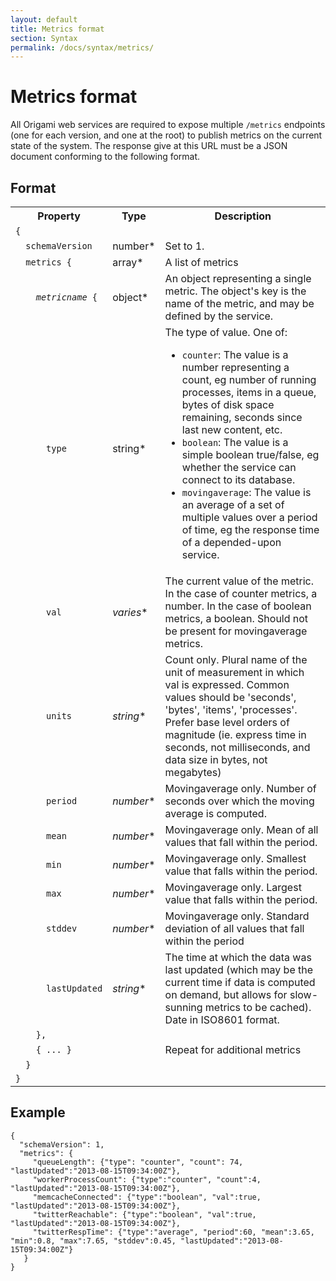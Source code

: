 ```yaml
---
layout: default
title: Metrics format
section: Syntax
permalink: /docs/syntax/metrics/
---
```


# Metrics format

All Origami web services are required to expose multiple `/metrics` endpoints (one for each version, and one at the root) to publish metrics on the current state of the system.  The response give at this URL must be a JSON document conforming to the following format.

## Format

<table class='table'>
<tr>
	<th>Property</th>
	<th>Type</th>
	<th>Description</th>
</tr><tr>
	<td><code>{</code></td>
	<td></td>
	<td></td>
</tr><tr>
	<td><code>&nbsp;&nbsp;schemaVersion</code></td>
	<td>number*</td>
	<td>Set to 1.</td>
</tr><tr>
	<td><code>&nbsp;&nbsp;metrics&nbsp;{</code></td>
	<td>array*</td>
	<td>A list of metrics</td>
</tr><tr>
	<td><code>&nbsp;&nbsp;&nbsp;&nbsp;<em>metricname</em>&nbsp;{</code></td>
	<td>object*</td>
	<td>An object representing a single metric.  The object's key is the name of the metric, and may be defined by the service.</td>
</tr><tr>
	<td><code>&nbsp;&nbsp;&nbsp;&nbsp;&nbsp;&nbsp;type</code></td>
	<td>string*</td>
	<td>
		The type of value.  One of:
		<ul>
		<li><code>counter</code>: The value is a number representing a count, eg number of running processes, items in a queue, bytes of disk space remaining, seconds since last new content, etc.</li>
		<li><code>boolean</code>: The value is a simple boolean true/false, eg whether the service can connect to its database.</li>
		<li><code>movingaverage</code>: The value is an average of a set of multiple values over a period of time, eg the response time of a depended-upon service.</li>
		</ul>
	</td>
</tr><tr>
	<td><code>&nbsp;&nbsp;&nbsp;&nbsp;&nbsp;&nbsp;val</code></td>
	<td><em>varies</em>*</td>
	<td>
		The current value of the metric.  In the case of counter metrics, a number.  In the case of boolean metrics, a boolean.  Should not be present for movingaverage metrics.
	</td>
</tr><tr>
	<td><code>&nbsp;&nbsp;&nbsp;&nbsp;&nbsp;&nbsp;units</code></td>
	<td><em>string</em>*</td>
	<td>Count only.  Plural name of the unit of measurement in which val is expressed.  Common values should be 'seconds', 'bytes', 'items', 'processes'.  Prefer base level orders of magnitude (ie. express time in seconds, not milliseconds, and data size in bytes, not megabytes)</td>
</tr><tr>
	<td><code>&nbsp;&nbsp;&nbsp;&nbsp;&nbsp;&nbsp;period</code></td>
	<td><em>number</em>*</td>
	<td>Movingaverage only.  Number of seconds over which the moving average is computed.</td>
</tr><tr>
	<td><code>&nbsp;&nbsp;&nbsp;&nbsp;&nbsp;&nbsp;mean</code></td>
	<td><em>number</em>*</td>
	<td>Movingaverage only.  Mean of all values that fall within the period.</td>
</tr><tr>
	<td><code>&nbsp;&nbsp;&nbsp;&nbsp;&nbsp;&nbsp;min</code></td>
	<td><em>number</em>*</td>
	<td>Movingaverage only.  Smallest value that falls within the period.</td>
</tr><tr>
	<td><code>&nbsp;&nbsp;&nbsp;&nbsp;&nbsp;&nbsp;max</code></td>
	<td><em>number</em>*</td>
	<td>Movingaverage only.  Largest value that falls within the period.</td>
</tr><tr>
	<td><code>&nbsp;&nbsp;&nbsp;&nbsp;&nbsp;&nbsp;stddev</code></td>
	<td><em>number</em>*</td>
	<td>Movingaverage only.  Standard deviation of all values that fall within the period</td>
</tr><tr>
	<td><code>&nbsp;&nbsp;&nbsp;&nbsp;&nbsp;&nbsp;lastUpdated</code></td>
	<td><em>string</em>*</td>
	<td>The time at which the data was last updated (which may be the current time if data is computed on demand, but allows for slow-sunning metrics to be cached).  Date in ISO8601 format.</td>
</tr><tr>
	<td><code>&nbsp;&nbsp;&nbsp;&nbsp;},</code></td>
	<td></td>
	<td></td>
</tr><tr>
	<td><code>&nbsp;&nbsp;&nbsp;&nbsp;{ ... }</code></td>
	<td></td>
	<td>Repeat for additional metrics</td>
</tr><tr>
	<td><code>&nbsp;&nbsp;}</code></td>
	<td></td>
	<td></td>
</tr><tr>
	<td><code>}</code></td>
	<td></td>
	<td></td>
</tr>
</table>

## Example

<?prettify linenums=1?>
	{
	  "schemaVersion": 1,
	  "metrics": {
	     "queueLength": {"type": "counter", "count": 74, "lastUpdated":"2013-08-15T09:34:00Z"},
	     "workerProcessCount": {"type":"counter", "count":4, "lastUpdated":"2013-08-15T09:34:00Z"},
	     "memcacheConnected": {"type":"boolean", "val":true, "lastUpdated":"2013-08-15T09:34:00Z"},
	     "twitterReachable": {"type":"boolean", "val":true, "lastUpdated":"2013-08-15T09:34:00Z"},
	     "twitterRespTime": {"type":"average", "period":60, "mean":3.65, "min":0.8, "max":7.65, "stddev":0.45, "lastUpdated":"2013-08-15T09:34:00Z"}
	   }
	}
